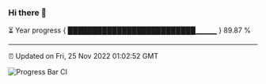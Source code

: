 ### Hi there 👋

⏳ Year progress { ██████████████████████████▁▁▁▁ } 89.87 %

---

⏰ Updated on Fri, 25 Nov 2022 01:02:52 GMT

![Progress Bar CI](https://github.com/liununu/liununu/workflows/Progress%20Bar%20CI/badge.svg)
